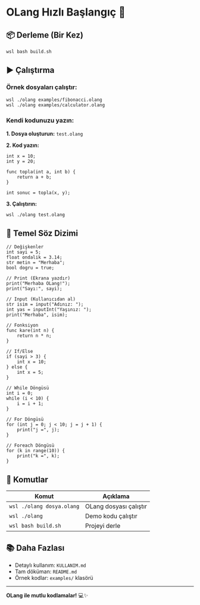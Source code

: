# OLang Hızlı Başlangıç 🚀

## 📦 Derleme (Bir Kez)
```bash
wsl bash build.sh
```

## ▶️ Çalıştırma

### Örnek dosyaları çalıştır:
```bash
wsl ./olang examples/fibonacci.olang
wsl ./olang examples/calculator.olang
```

### Kendi kodunuzu yazın:

**1. Dosya oluşturun:** `test.olang`

**2. Kod yazın:**
```olang
int x = 10;
int y = 20;

func topla(int a, int b) {
    return a + b;
}

int sonuc = topla(x, y);
```

**3. Çalıştırın:**
```bash
wsl ./olang test.olang
```

## 📝 Temel Söz Dizimi

```olang
// Değişkenler
int sayi = 5;
float ondalik = 3.14;
str metin = "Merhaba";
bool dogru = true;

// Print (Ekrana yazdır)
print("Merhaba OLang!");
print("Sayı:", sayi);

// Input (Kullanıcıdan al)
str isim = input("Adınız: ");
int yas = inputInt("Yaşınız: ");
print("Merhaba", isim);

// Fonksiyon
func kare(int n) {
    return n * n;
}

// If/Else
if (sayi > 3) {
    int x = 10;
} else {
    int x = 5;
}

// While Döngüsü
int i = 0;
while (i < 10) {
    i = i + 1;
}

// For Döngüsü
for (int j = 0; j < 10; j = j + 1) {
    print("j =", j);
}

// Foreach Döngüsü
for (k in range(10)) {
    print("k =", k);
}
```

## 🎯 Komutlar

| Komut | Açıklama |
|-------|----------|
| `wsl ./olang dosya.olang` | OLang dosyası çalıştır |
| `wsl ./olang` | Demo kodu çalıştır |
| `wsl bash build.sh` | Projeyi derle |

## 📚 Daha Fazlası

- Detaylı kullanım: `KULLANIM.md`
- Tam döküman: `README.md`
- Örnek kodlar: `examples/` klasörü

---
**OLang ile mutlu kodlamalar!** 💻✨

